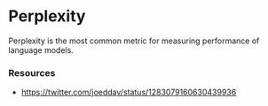# Perplexity

Perplexity is the most common metric for measuring performance of language models.

### Resources

- https://twitter.com/joeddav/status/1283079160630439936